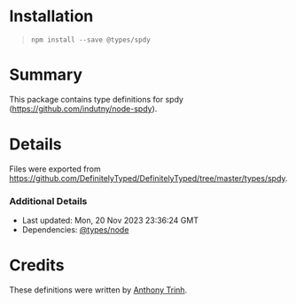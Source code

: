 # Installation
> `npm install --save @types/spdy`

# Summary
This package contains type definitions for spdy (https://github.com/indutny/node-spdy).

# Details
Files were exported from https://github.com/DefinitelyTyped/DefinitelyTyped/tree/master/types/spdy.

### Additional Details
 * Last updated: Mon, 20 Nov 2023 23:36:24 GMT
 * Dependencies: [@types/node](https://npmjs.com/package/@types/node)

# Credits
These definitions were written by [Anthony Trinh](https://github.com/tony19).
